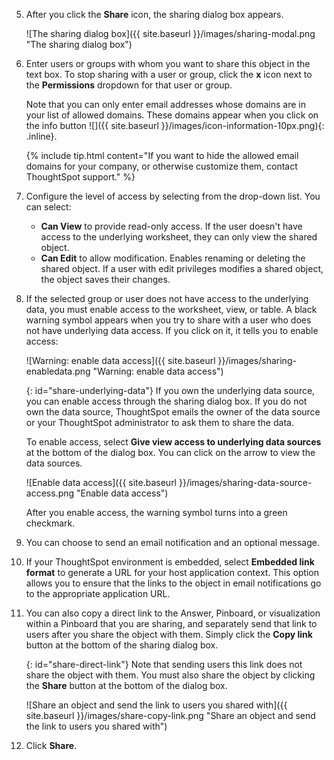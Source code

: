 5. After you click the **Share** icon, the sharing dialog box appears.

    ![The sharing dialog box]({{ site.baseurl }}/images/sharing-modal.png "The sharing dialog box")

4. Enter users or groups with whom you want to share this object in the text box. To stop sharing with a user or group, click the **x** icon next to the **Permissions** dropdown for that user or group.

    Note that you can only enter email addresses whose domains are in your list of allowed domains. These domains appear when you click on the info button ![]({{ site.baseurl }}/images/icon-information-10px.png){: .inline}.

    {% include tip.html content="If you want to hide the allowed email domains for your company, or otherwise customize them, contact ThoughtSpot support." %}

5. Configure the level of access by selecting from the drop-down list. You can select:
    -   **Can View** to provide read-only access. If the user doesn't have access to the underlying worksheet, they can only view the shared object.
    -   **Can Edit** to allow modification. Enables renaming or deleting the shared object. If a user with edit privileges modifies a shared object, the object saves their changes.

6. If the selected group or user does not have access to the underlying data, you must enable access to the worksheet, view, or table. A black warning symbol appears when you try to share with a user who does not have underlying data access. If you click on it, it tells you to enable access:

    ![Warning: enable data access]({{ site.baseurl }}/images/sharing-enabledata.png "Warning: enable data access")

    {: id="share-underlying-data"}
    If you own the underlying data source, you can enable access through the sharing dialog box. If you do not own the data source, ThoughtSpot emails the owner of the data source or your ThoughtSpot administrator to ask them to share the data.

    To enable access, select **Give view access to underlying data sources** at the bottom of the dialog box. You can click on the arrow to view the data sources.

    ![Enable data access]({{ site.baseurl }}/images/sharing-data-source-access.png "Enable data access")

    After you enable access, the warning symbol turns into a green checkmark.

6. You can choose to send an email notification and an optional message.

7. If your ThoughtSpot environment is embedded, select **Embedded link format** to generate a URL for your host application context. This option allows you to ensure that the links to the object in email notifications go to the appropriate application URL.

5. You can also copy a direct link to the Answer, Pinboard, or visualization within a Pinboard that you are sharing, and separately send that link to users after you share the object with them. Simply click the **Copy link** button at the bottom of the sharing dialog box.

    {: id="share-direct-link"}
    Note that sending users this link does not share the object with them. You must also share the object by clicking the **Share** button at the bottom of the dialog box.

    ![Share an object and send the link to users you shared with]({{ site.baseurl }}/images/share-copy-link.png "Share an object and send the link to users you shared with")

6. Click **Share**.
